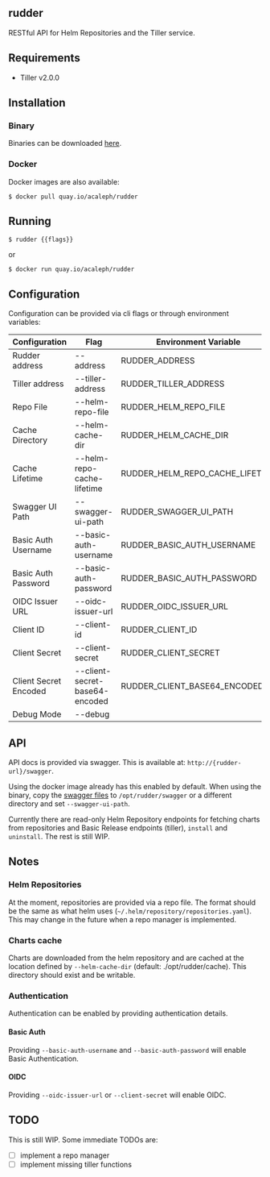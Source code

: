 rudder
------

RESTful API for Helm Repositories and the Tiller service.

## Requirements

 - Tiller v2.0.0

## Installation

### Binary

Binaries can be downloaded [here](https://github.com/AcalephStorage/rudder/releases).

### Docker

Docker images are also available:

```
$ docker pull quay.io/acaleph/rudder
```

## Running

```
$ rudder {{flags}}
```

or

```
$ docker run quay.io/acaleph/rudder
```

## Configuration

Configuration can be provided via cli flags or through environment variables:

| Configuration         | Flag                           | Environment Variable            | Default                              |
|-----------------------|--------------------------------|---------------------------------|--------------------------------------|
| Rudder address        | --address                      | RUDDER_ADDRESS                  | 0.0.0.0:5000                         |
| Tiller address        | --tiller-address               | RUDDER_TILLER_ADDRESS           | localhost:44134                      |
| Repo File             | --helm-repo-file               | RUDDER_HELM_REPO_FILE           | ~/.helm/repository/repositories.yaml |
| Cache Directory       | --helm-cache-dir               | RUDDER_HELM_CACHE_DIR           | /opt/rudder/cache                    |
| Cache Lifetime        | --helm-repo-cache-lifetime     | RUDDER_HELM_REPO_CACHE_LIFETIME | 10m                                  |
| Swagger UI Path       | --swagger-ui-path              | RUDDER_SWAGGER_UI_PATH          | /opt/rudder/swagger                  |
| Basic Auth Username   | --basic-auth-username          | RUDDER_BASIC_AUTH_USERNAME      |                                      |
| Basic Auth Password   | --basic-auth-password          | RUDDER_BASIC_AUTH_PASSWORD      |                                      |
| OIDC Issuer URL       | --oidc-issuer-url              | RUDDER_OIDC_ISSUER_URL          |                                      |
| Client ID             | --client-id                    | RUDDER_CLIENT_ID                |                                      |
| Client Secret         | --client-secret                | RUDDER_CLIENT_SECRET            |                                      |
| Client Secret Encoded | --client-secret-base64-encoded | RUDDER_CLIENT_BASE64_ENCODED    |                                      |
| Debug Mode            | --debug                        |                                 |                                      |

## API

API docs is provided via swagger. This is available at: `http://{rudder-url}/swagger`.

Using the docker image already has this enabled by default. When using the binary, copy the [swagger files](https://github.com/AcalephStorage/rudder/tree/develop/third-party/swagger) to `/opt/rudder/swagger` or a different directory and set `--swagger-ui-path`.

Currently there are read-only Helm Repository endpoints for fetching charts from repositories and Basic Release endpoints (tiller), `install` and `uninstall`. The rest is still WIP.

## Notes

### Helm Repositories

At the moment, repositories are provided via a repo file. The format should be the same as what helm uses (`~/.helm/repository/repositories.yaml`). This may change in the future when a repo manager is implemented.

### Charts cache

Charts are downloaded from the helm repository and are cached at the location defined by `--helm-cache-dir` (default: ./opt/rudder/cache). This directory should exist and be writable.

### Authentication

Authentication can be enabled by providing authentication details.

#### Basic Auth

Providing `--basic-auth-username` and `--basic-auth-password` will enable Basic Authentication.

#### OIDC

Providing `--oidc-issuer-url` or `--client-secret` will enable OIDC.

## TODO

This is still WIP. Some immediate TODOs are:

 - [ ] implement a repo manager
 - [ ] implement missing tiller functions
